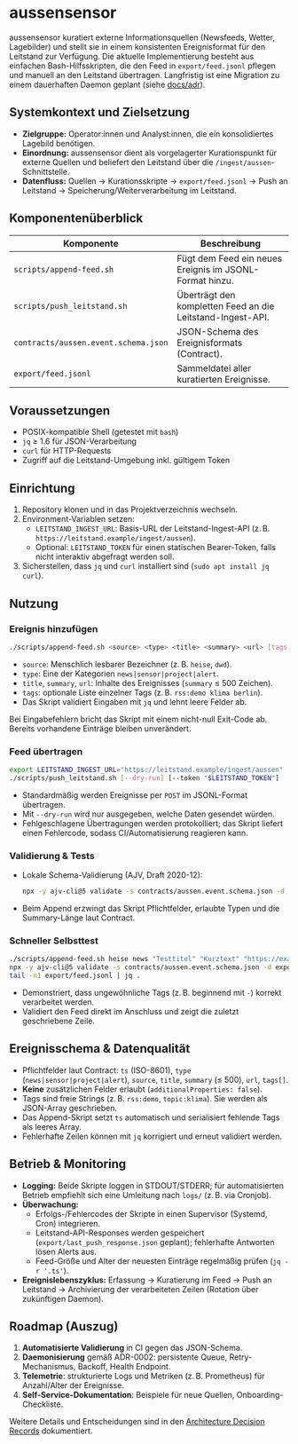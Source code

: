 # aussensensor

aussensensor kuratiert externe Informationsquellen (Newsfeeds, Wetter, Lagebilder) und stellt sie in einem konsistenten Ereignisformat für den Leitstand zur Verfügung. Die aktuelle Implementierung besteht aus einfachen Bash-Hilfsskripten, die den Feed in `export/feed.jsonl` pflegen und manuell an den Leitstand übertragen. Langfristig ist eine Migration zu einem dauerhaften Daemon geplant (siehe [docs/adr](docs/adr/README.md)).

## Systemkontext und Zielsetzung
- **Zielgruppe:** Operator:innen und Analyst:innen, die ein konsolidiertes Lagebild benötigen.
- **Einordnung:** aussensensor dient als vorgelagerter Kurationspunkt für externe Quellen und beliefert den Leitstand über die `/ingest/aussen`-Schnittstelle.
- **Datenfluss:** Quellen → Kurationsskripte → `export/feed.jsonl` → Push an Leitstand → Speicherung/Weiterverarbeitung im Leitstand.

## Komponentenüberblick
| Komponente | Beschreibung |
| --- | --- |
| `scripts/append-feed.sh` | Fügt dem Feed ein neues Ereignis im JSONL-Format hinzu. |
| `scripts/push_leitstand.sh` | Überträgt den kompletten Feed an die Leitstand-Ingest-API. |
| `contracts/aussen.event.schema.json` | JSON-Schema des Ereignisformats (Contract). |
| `export/feed.jsonl` | Sammeldatei aller kuratierten Ereignisse. |

## Voraussetzungen
- POSIX-kompatible Shell (getestet mit `bash`)
- `jq` ≥ 1.6 für JSON-Verarbeitung
- `curl` für HTTP-Requests
- Zugriff auf die Leitstand-Umgebung inkl. gültigem Token

## Einrichtung
1. Repository klonen und in das Projektverzeichnis wechseln.
2. Environment-Variablen setzen:
   - `LEITSTAND_INGEST_URL`: Basis-URL der Leitstand-Ingest-API (z. B. `https://leitstand.example/ingest/aussen`).
   - Optional: `LEITSTAND_TOKEN` für einen statischen Bearer-Token, falls nicht interaktiv abgefragt werden soll.
3. Sicherstellen, dass `jq` und `curl` installiert sind (`sudo apt install jq curl`).

## Nutzung
### Ereignis hinzufügen
```bash
./scripts/append-feed.sh <source> <type> <title> <summary> <url> [tags...]
```
- `source`: Menschlich lesbarer Bezeichner (z. B. `heise`, `dwd`).
- `type`: Eine der Kategorien `news|sensor|project|alert`.
- `title`, `summary`, `url`: Inhalte des Ereignisses (`summary` ≤ 500 Zeichen).
- `tags`: optionale Liste einzelner Tags (z. B. `rss:demo klima berlin`).
- Das Skript validiert Eingaben mit `jq` und lehnt leere Felder ab.

Bei Eingabefehlern bricht das Skript mit einem nicht-null Exit-Code ab. Bereits vorhandene Einträge bleiben unverändert.

### Feed übertragen
```bash
export LEITSTAND_INGEST_URL="https://leitstand.example/ingest/aussen"
./scripts/push_leitstand.sh [--dry-run] [--token "$LEITSTAND_TOKEN"]
```
- Standardmäßig werden Ereignisse per `POST` im JSONL-Format übertragen.
- Mit `--dry-run` wird nur ausgegeben, welche Daten gesendet würden.
- Fehlgeschlagene Übertragungen werden protokolliert; das Skript liefert einen Fehlercode, sodass CI/Automatisierung reagieren kann.

### Validierung & Tests
- Lokale Schema-Validierung (AJV, Draft 2020-12):

  ```bash
  npx -y ajv-cli@5 validate -s contracts/aussen.event.schema.json -d export/feed.jsonl
  ```

- Beim Append erzwingt das Skript Pflichtfelder, erlaubte Typen und die Summary-Länge laut Contract.

### Schneller Selbsttest
```bash
./scripts/append-feed.sh heise news "Testtitel" "Kurztext" "https://example.org" --urgent topic:klima Berlin
npx -y ajv-cli@5 validate -s contracts/aussen.event.schema.json -d export/feed.jsonl
tail -n1 export/feed.jsonl | jq .
```
- Demonstriert, dass ungewöhnliche Tags (z. B. beginnend mit `-`) korrekt verarbeitet werden.
- Validiert den Feed direkt im Anschluss und zeigt die zuletzt geschriebene Zeile.

## Ereignisschema & Datenqualität
- Pflichtfelder laut Contract: `ts` (ISO-8601), `type` (`news|sensor|project|alert`), `source`, `title`, `summary` (≤ 500), `url`, `tags[]`.
- **Keine** zusätzlichen Felder erlaubt (`additionalProperties: false`).
- Tags sind freie Strings (z. B. `rss:demo`, `topic:klima`). Sie werden als JSON-Array geschrieben.
- Das Append-Skript setzt `ts` automatisch und serialisiert fehlende Tags als leeres Array.
- Fehlerhafte Zeilen können mit `jq` korrigiert und erneut validiert werden.

## Betrieb & Monitoring
- **Logging:** Beide Skripte loggen in STDOUT/STDERR; für automatisierten Betrieb empfiehlt sich eine Umleitung nach `logs/` (z. B. via Cronjob).
- **Überwachung:**
  - Erfolgs-/Fehlercodes der Skripte in einen Supervisor (Systemd, Cron) integrieren.
  - Leitstand-API-Responses werden gespeichert (`export/last_push_response.json` geplant); fehlerhafte Antworten lösen Alerts aus.
  - Feed-Größe und Alter der neuesten Einträge regelmäßig prüfen (`jq -r '.ts'`).
- **Ereignislebenszyklus:** Erfassung → Kuratierung im Feed → Push an Leitstand → Archivierung der verarbeiteten Zeilen (Rotation über zukünftigen Daemon).

## Roadmap (Auszug)
1. **Automatisierte Validierung** in CI gegen das JSON-Schema.
2. **Daemoni­sierung** gemäß ADR-0002: persistente Queue, Retry-Mechanismus, Backoff, Health Endpoint.
3. **Telemetrie**: strukturierte Logs und Metriken (z. B. Prometheus) für Anzahl/Alter der Ereignisse.
4. **Self-Service-Dokumentation**: Beispiele für neue Quellen, Onboarding-Checkliste.

Weitere Details und Entscheidungen sind in den [Architecture Decision Records](docs/adr/README.md) dokumentiert.
